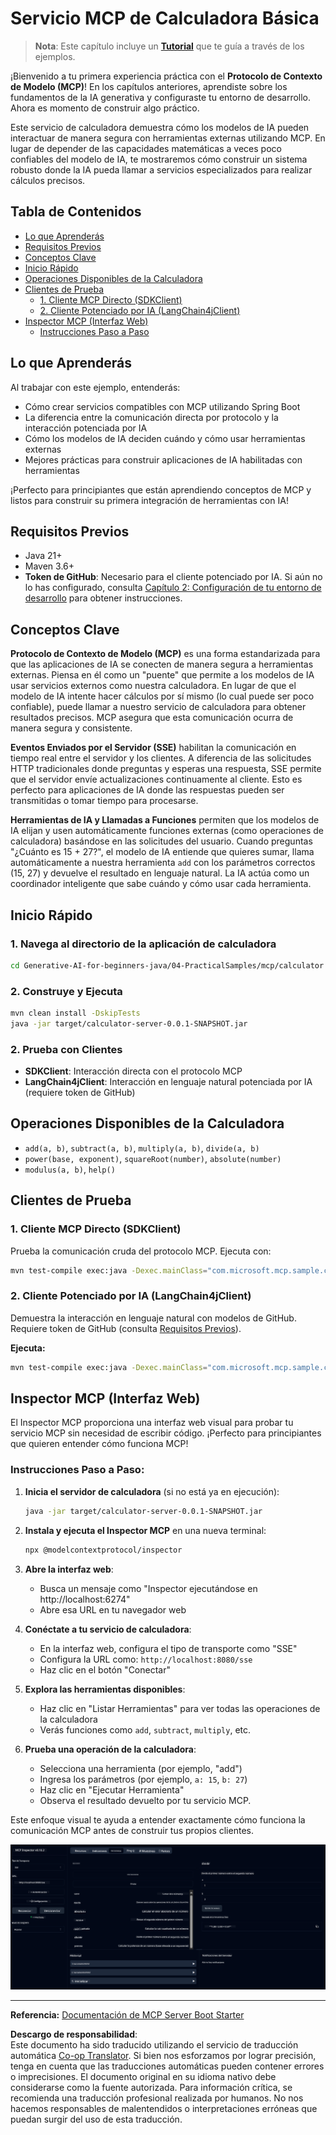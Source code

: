 <!--
CO_OP_TRANSLATOR_METADATA:
{
  "original_hash": "5bd7a347d6ed1d706443f9129dd29dd9",
  "translation_date": "2025-07-25T08:42:57+00:00",
  "source_file": "04-PracticalSamples/mcp/calculator/README.md",
  "language_code": "es"
}
-->
# Servicio MCP de Calculadora Básica

>**Nota**: Este capítulo incluye un [**Tutorial**](./TUTORIAL.md) que te guía a través de los ejemplos.

¡Bienvenido a tu primera experiencia práctica con el **Protocolo de Contexto de Modelo (MCP)**! En los capítulos anteriores, aprendiste sobre los fundamentos de la IA generativa y configuraste tu entorno de desarrollo. Ahora es momento de construir algo práctico.

Este servicio de calculadora demuestra cómo los modelos de IA pueden interactuar de manera segura con herramientas externas utilizando MCP. En lugar de depender de las capacidades matemáticas a veces poco confiables del modelo de IA, te mostraremos cómo construir un sistema robusto donde la IA pueda llamar a servicios especializados para realizar cálculos precisos.

## Tabla de Contenidos

- [Lo que Aprenderás](../../../../../04-PracticalSamples/mcp/calculator)
- [Requisitos Previos](../../../../../04-PracticalSamples/mcp/calculator)
- [Conceptos Clave](../../../../../04-PracticalSamples/mcp/calculator)
- [Inicio Rápido](../../../../../04-PracticalSamples/mcp/calculator)
- [Operaciones Disponibles de la Calculadora](../../../../../04-PracticalSamples/mcp/calculator)
- [Clientes de Prueba](../../../../../04-PracticalSamples/mcp/calculator)
  - [1. Cliente MCP Directo (SDKClient)](../../../../../04-PracticalSamples/mcp/calculator)
  - [2. Cliente Potenciado por IA (LangChain4jClient)](../../../../../04-PracticalSamples/mcp/calculator)
- [Inspector MCP (Interfaz Web)](../../../../../04-PracticalSamples/mcp/calculator)
  - [Instrucciones Paso a Paso](../../../../../04-PracticalSamples/mcp/calculator)

## Lo que Aprenderás

Al trabajar con este ejemplo, entenderás:
- Cómo crear servicios compatibles con MCP utilizando Spring Boot
- La diferencia entre la comunicación directa por protocolo y la interacción potenciada por IA
- Cómo los modelos de IA deciden cuándo y cómo usar herramientas externas
- Mejores prácticas para construir aplicaciones de IA habilitadas con herramientas

¡Perfecto para principiantes que están aprendiendo conceptos de MCP y listos para construir su primera integración de herramientas con IA!

## Requisitos Previos

- Java 21+
- Maven 3.6+
- **Token de GitHub**: Necesario para el cliente potenciado por IA. Si aún no lo has configurado, consulta [Capítulo 2: Configuración de tu entorno de desarrollo](../../../02-SetupDevEnvironment/README.md) para obtener instrucciones.

## Conceptos Clave

**Protocolo de Contexto de Modelo (MCP)** es una forma estandarizada para que las aplicaciones de IA se conecten de manera segura a herramientas externas. Piensa en él como un "puente" que permite a los modelos de IA usar servicios externos como nuestra calculadora. En lugar de que el modelo de IA intente hacer cálculos por sí mismo (lo cual puede ser poco confiable), puede llamar a nuestro servicio de calculadora para obtener resultados precisos. MCP asegura que esta comunicación ocurra de manera segura y consistente.

**Eventos Enviados por el Servidor (SSE)** habilitan la comunicación en tiempo real entre el servidor y los clientes. A diferencia de las solicitudes HTTP tradicionales donde preguntas y esperas una respuesta, SSE permite que el servidor envíe actualizaciones continuamente al cliente. Esto es perfecto para aplicaciones de IA donde las respuestas pueden ser transmitidas o tomar tiempo para procesarse.

**Herramientas de IA y Llamadas a Funciones** permiten que los modelos de IA elijan y usen automáticamente funciones externas (como operaciones de calculadora) basándose en las solicitudes del usuario. Cuando preguntas "¿Cuánto es 15 + 27?", el modelo de IA entiende que quieres sumar, llama automáticamente a nuestra herramienta `add` con los parámetros correctos (15, 27) y devuelve el resultado en lenguaje natural. La IA actúa como un coordinador inteligente que sabe cuándo y cómo usar cada herramienta.

## Inicio Rápido

### 1. Navega al directorio de la aplicación de calculadora
```bash
cd Generative-AI-for-beginners-java/04-PracticalSamples/mcp/calculator
```

### 2. Construye y Ejecuta
```bash
mvn clean install -DskipTests
java -jar target/calculator-server-0.0.1-SNAPSHOT.jar
```

### 2. Prueba con Clientes
- **SDKClient**: Interacción directa con el protocolo MCP
- **LangChain4jClient**: Interacción en lenguaje natural potenciada por IA (requiere token de GitHub)

## Operaciones Disponibles de la Calculadora

- `add(a, b)`, `subtract(a, b)`, `multiply(a, b)`, `divide(a, b)`
- `power(base, exponent)`, `squareRoot(number)`, `absolute(number)`
- `modulus(a, b)`, `help()`

## Clientes de Prueba

### 1. Cliente MCP Directo (SDKClient)
Prueba la comunicación cruda del protocolo MCP. Ejecuta con:
```bash
mvn test-compile exec:java -Dexec.mainClass="com.microsoft.mcp.sample.client.SDKClient" -Dexec.classpathScope=test
```

### 2. Cliente Potenciado por IA (LangChain4jClient)
Demuestra la interacción en lenguaje natural con modelos de GitHub. Requiere token de GitHub (consulta [Requisitos Previos](../../../../../04-PracticalSamples/mcp/calculator)).

**Ejecuta:**
```bash
mvn test-compile exec:java -Dexec.mainClass="com.microsoft.mcp.sample.client.LangChain4jClient" -Dexec.classpathScope=test
```

## Inspector MCP (Interfaz Web)

El Inspector MCP proporciona una interfaz web visual para probar tu servicio MCP sin necesidad de escribir código. ¡Perfecto para principiantes que quieren entender cómo funciona MCP!

### Instrucciones Paso a Paso:

1. **Inicia el servidor de calculadora** (si no está ya en ejecución):
   ```bash
   java -jar target/calculator-server-0.0.1-SNAPSHOT.jar
   ```

2. **Instala y ejecuta el Inspector MCP** en una nueva terminal:
   ```bash
   npx @modelcontextprotocol/inspector
   ```

3. **Abre la interfaz web**:
   - Busca un mensaje como "Inspector ejecutándose en http://localhost:6274"
   - Abre esa URL en tu navegador web

4. **Conéctate a tu servicio de calculadora**:
   - En la interfaz web, configura el tipo de transporte como "SSE"
   - Configura la URL como: `http://localhost:8080/sse`
   - Haz clic en el botón "Conectar"

5. **Explora las herramientas disponibles**:
   - Haz clic en "Listar Herramientas" para ver todas las operaciones de la calculadora
   - Verás funciones como `add`, `subtract`, `multiply`, etc.

6. **Prueba una operación de la calculadora**:
   - Selecciona una herramienta (por ejemplo, "add")
   - Ingresa los parámetros (por ejemplo, `a: 15`, `b: 27`)
   - Haz clic en "Ejecutar Herramienta"
   - Observa el resultado devuelto por tu servicio MCP.

Este enfoque visual te ayuda a entender exactamente cómo funciona la comunicación MCP antes de construir tus propios clientes.

![npx inspector](../../../../../translated_images/tool.214c70103694335c4cfdc2d624373dfce4b0162f6aea089ac1da9051fb563b7f.es.png)

---
**Referencia:** [Documentación de MCP Server Boot Starter](https://docs.spring.io/spring-ai/reference/api/mcp/mcp-server-boot-starter-docs.html)

**Descargo de responsabilidad**:  
Este documento ha sido traducido utilizando el servicio de traducción automática [Co-op Translator](https://github.com/Azure/co-op-translator). Si bien nos esforzamos por lograr precisión, tenga en cuenta que las traducciones automáticas pueden contener errores o imprecisiones. El documento original en su idioma nativo debe considerarse como la fuente autorizada. Para información crítica, se recomienda una traducción profesional realizada por humanos. No nos hacemos responsables de malentendidos o interpretaciones erróneas que puedan surgir del uso de esta traducción.